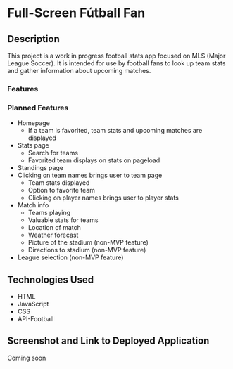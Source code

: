 # Full-Screen Fútball Fan

## Description
This project is a work in progress football stats app focused on MLS (Major League Soccer). It is intended for use by football fans to look up team stats and gather information about upcoming matches.

### Features

### Planned Features
* Homepage
    * If a team is favorited, team stats and upcoming matches are displayed
* Stats page
    * Search for teams
    * Favorited team displays on stats on pageload
* Standings page
* Clicking on team names brings user to team page
    * Team stats displayed
    * Option to favorite team
    * Clicking on player names brings user to player stats
* Match info
    * Teams playing
    * Valuable stats for teams
    * Location of match
    * Weather forecast
    * Picture of the stadium (non-MVP feature)
    * Directions to stadium (non-MVP feature)
* League selection (non-MVP feature)

## Technologies Used
* HTML
* JavaScript
* CSS
* API-Football 

## Screenshot and Link to Deployed Application
Coming soon